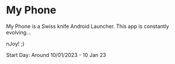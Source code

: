 
# My Phone
My Phone is a Swiss knife Android Launcher.
This app is constantly evolving...

nJoy! ;)

Start Day: Around 10/01/2023 - 10 Jan 23
